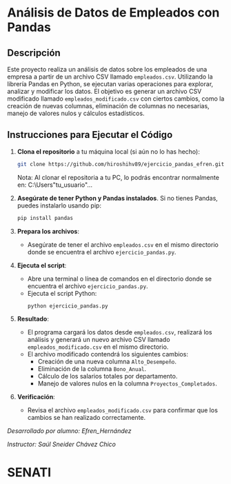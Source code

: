 # Análisis de Datos de Empleados con Pandas

## Descripción

Este proyecto realiza un análisis de datos sobre los empleados de una empresa a partir de un archivo CSV llamado `empleados.csv`. Utilizando la librería Pandas en Python, se ejecutan varias operaciones para explorar, analizar y modificar los datos. El objetivo es generar un archivo CSV modificado llamado `empleados_modificado.csv` con ciertos cambios, como la creación de nuevas columnas, eliminación de columnas no necesarias, manejo de valores nulos y cálculos estadísticos.

## Instrucciones para Ejecutar el Código

1. **Clona el repositorio** a tu máquina local (si aún no lo has hecho):
   ```bash
   git clone https://github.com/hiroshihv89/ejercicio_pandas_efren.git
   ```
   Nota: Al clonar el repositoria a tu PC, lo podrás encontrar normalmente en: C:\Users\"tu_usuario"\...

2. **Asegúrate de tener Python y Pandas instalados**. Si no tienes Pandas, puedes instalarlo usando pip:
   ```bash
   pip install pandas
   ```

3. **Prepara los archivos**:
   - Asegúrate de tener el archivo `empleados.csv` en el mismo directorio donde se encuentra el archivo `ejercicio_pandas.py`.
   
4. **Ejecuta el script**:
   - Abre una terminal o línea de comandos en el directorio donde se encuentra el archivo `ejercicio_pandas.py`.
   - Ejecuta el script Python:
     ```bash
     python ejercicio_pandas.py
     ```

5. **Resultado**:
   - El programa cargará los datos desde `empleados.csv`, realizará los análisis y generará un nuevo archivo CSV llamado `empleados_modificado.csv` en el mismo directorio.
   - El archivo modificado contendrá los siguientes cambios:
     - Creación de una nueva columna `Alto_Desempeño`.
     - Eliminación de la columna `Bono_Anual`.
     - Cálculo de los salarios totales por departamento.
     - Manejo de valores nulos en la columna `Proyectos_Completados`.
   
6. **Verificación**:
   - Revisa el archivo `empleados_modificado.csv` para confirmar que los cambios se han realizado correctamente.

*Desarrollado por alumno: Efren_Hernández*

*Instructor: Saúl Sneider Chávez Chico*

# SENATI
